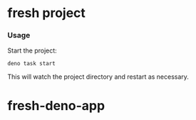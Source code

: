 # fresh project

### Usage

Start the project:

```
deno task start
```

This will watch the project directory and restart as necessary.
# fresh-deno-app
